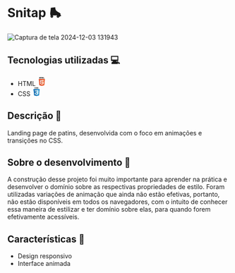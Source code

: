 # Snitap 🛼

![Captura de tela 2024-12-03 131943](https://github.com/user-attachments/assets/9aece288-8681-416b-9587-ef6afdae38fb)

## Tecnologias utilizadas 💻
- HTML <img src="https://raw.githubusercontent.com/devicons/devicon/master/icons/html5/html5-original-wordmark.svg" alt="html5" width="20" height="20"/>
- CSS <img src="https://raw.githubusercontent.com/devicons/devicon/master/icons/css3/css3-original-wordmark.svg" alt="css3" width="20" height="20"/>

## Descrição 📄
Landing page de patins, desenvolvida com o foco em animações e transições no CSS. 

## Sobre o desenvolvimento 🔧
A construção desse projeto foi muito importante para aprender na prática e desenvolver o domínio sobre as respectivas propriedades de estilo. Foram utilizadas variações de animação que ainda não estão efetivas, portanto, não estão disponíveis em todos os navegadores, com o intuito de conhecer essa maneira de estilizar e ter domínio sobre elas, para quando forem efetivamente acessíveis.

## Características 🔆
- Design responsivo
- Interface animada 
